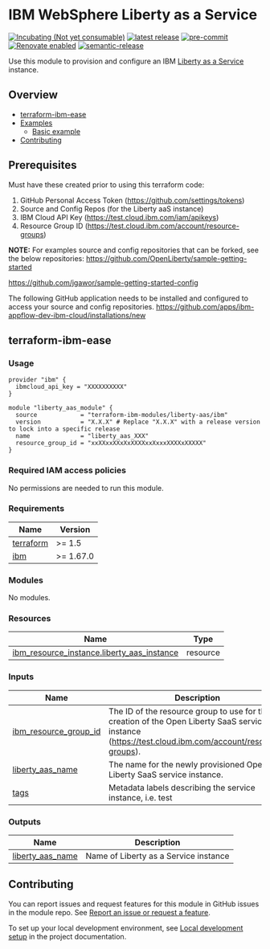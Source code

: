 <!-- Update this title with a descriptive name. Use sentence case. -->
# IBM WebSphere Liberty as a Service

<!--
Update status and "latest release" badges:
  1. For the status options, see https://terraform-ibm-modules.github.io/documentation/#/badge-status
  2. Update the "latest release" badge to point to the correct module's repo. Replace "terraform-ibm-module-template" in two places.
-->
[![Incubating (Not yet consumable)](https://img.shields.io/badge/status-Incubating%20(Not%20yet%20consumable)-red)](https://terraform-ibm-modules.github.io/documentation/#/badge-status)
[![latest release](https://img.shields.io/github/v/release/terraform-ibm-modules/terraform-ibm-ease?logo=GitHub&sort=semver)](https://github.com/terraform-ibm-modules/terraform-ibm-ease/releases/latest)
[![pre-commit](https://img.shields.io/badge/pre--commit-enabled-brightgreen?logo=pre-commit&logoColor=white)](https://github.com/pre-commit/pre-commit)
[![Renovate enabled](https://img.shields.io/badge/renovate-enabled-brightgreen.svg)](https://renovatebot.com/)
[![semantic-release](https://img.shields.io/badge/%20%20%F0%9F%93%A6%F0%9F%9A%80-semantic--release-e10079.svg)](https://github.com/semantic-release/semantic-release)

<!--
Add a description of modules in this repo.
Expand on the repo short description in the .github/settings.yml file.

For information, see "Module names and descriptions" at
https://terraform-ibm-modules.github.io/documentation/#/implementation-guidelines?id=module-names-and-descriptions
-->

Use this module to provision and configure an IBM [Liberty as a Service](https://test.cloud.ibm.com/catalog/services/liberty-saas) instance.


<!-- The following content is automatically populated by the pre-commit hook -->
<!-- BEGIN OVERVIEW HOOK -->
## Overview
* [terraform-ibm-ease](#terraform-ibm-ease)
* [Examples](./examples)
    * [Basic example](./examples/basic)
* [Contributing](#contributing)
<!-- END OVERVIEW HOOK -->


<!--
If this repo contains any reference architectures, uncomment the heading below and link to them.
(Usually in the `/reference-architectures` directory.)
See "Reference architecture" in the public documentation at
https://terraform-ibm-modules.github.io/documentation/#/implementation-guidelines?id=reference-architecture
-->
<!-- ## Reference architectures -->

## Prerequisites
Must have these created prior to using this terraform code:
1. GitHub Personal Access Token (https://github.com/settings/tokens)
2. Source and Config Repos (for the Liberty aaS instance)
3. IBM Cloud API Key (https://test.cloud.ibm.com/iam/apikeys)
4. Resource Group ID (https://test.cloud.ibm.com/account/resource-groups)

**NOTE:** For examples source and config repositories that can be forked, see the below repositories:
https://github.com/OpenLiberty/sample-getting-started

https://github.com/jgawor/sample-getting-started-config

The following GitHub application needs to be installed and configured to access your
source and config repositories.
https://github.com/apps/ibm-appflow-dev-ibm-cloud/installations/new


<!-- Replace this heading with the name of the root level module (the repo name) -->
## terraform-ibm-ease

### Usage

<!--
Add an example of the use of the module in the following code block.

Use real values instead of "var.<var_name>" or other placeholder values
unless real values don't help users know what to change.
-->

```hcl
provider "ibm" {
  ibmcloud_api_key = "XXXXXXXXXX"
}

module "liberty_aas_module" {
  source            = "terraform-ibm-modules/liberty-aas/ibm"
  version           = "X.X.X" # Replace "X.X.X" with a release version to lock into a specific release
  name              = "liberty_aas_XXX"
  resource_group_id = "xxXXxxXXxXxXXXXxxXxxxXXXXxXXXXX"
}
```

### Required IAM access policies

<!-- PERMISSIONS REQUIRED TO RUN MODULE
If this module requires permissions, uncomment the following block and update
the sample permissions, following the format.
Replace the sample Account and IBM Cloud service names and roles with the
information in the console at
Manage > Access (IAM) > Access groups > Access policies.
-->

<!--
You need the following permissions to run this module:

- IAM services
    - **Sample IBM Cloud** service
        - `Editor` platform access
        - `Manager` platform access
- Account management services
    - **Sample account management** service
        - `Editor` platform access
-->

<!-- NO PERMISSIONS FOR MODULE
If no permissions are required for the module, uncomment the following
statement instead the previous block.
-->

No permissions are needed to run this module.


<!-- The following content is automatically populated by the pre-commit hook -->
<!-- BEGINNING OF PRE-COMMIT-TERRAFORM DOCS HOOK -->
### Requirements

| Name | Version |
|------|---------|
| <a name="requirement_terraform"></a> [terraform](#requirement\_terraform) | >= 1.5 |
| <a name="requirement_ibm"></a> [ibm](#requirement\_ibm) | >= 1.67.0 |

### Modules

No modules.

### Resources

| Name | Type |
|------|------|
| [ibm_resource_instance.liberty_aas_instance](https://registry.terraform.io/providers/ibm-cloud/ibm/latest/docs/resources/resource_instance) | resource |

### Inputs

| Name | Description | Type | Default | Required |
|------|-------------|------|---------|:--------:|
| <a name="input_ibm_resource_group_id"></a> [ibm\_resource\_group\_id](#input\_ibm\_resource\_group\_id) | The ID of the resource group to use for the creation of the Open Liberty SaaS service instance (https://test.cloud.ibm.com/account/resource-groups). | `string` | n/a | yes |
| <a name="input_liberty_aas_name"></a> [liberty\_aas\_name](#input\_liberty\_aas\_name) | The name for the newly provisioned Open Liberty SaaS service instance. | `string` | n/a | yes |
| <a name="input_tags"></a> [tags](#input\_tags) | Metadata labels describing the service instance, i.e. test | `list(string)` | `[]` | no |

### Outputs

| Name | Description |
|------|-------------|
| <a name="output_liberty_aas_name"></a> [liberty\_aas\_name](#output\_liberty\_aas\_name) | Name of Liberty as a Service instance |
<!-- END OF PRE-COMMIT-TERRAFORM DOCS HOOK -->

<!-- Leave this section as is so that your module has a link to local development environment set-up steps for contributors to follow -->
## Contributing

You can report issues and request features for this module in GitHub issues in the module repo. See [Report an issue or request a feature](https://github.com/terraform-ibm-modules/.github/blob/main/.github/SUPPORT.md).

To set up your local development environment, see [Local development setup](https://terraform-ibm-modules.github.io/documentation/#/local-dev-setup) in the project documentation.
